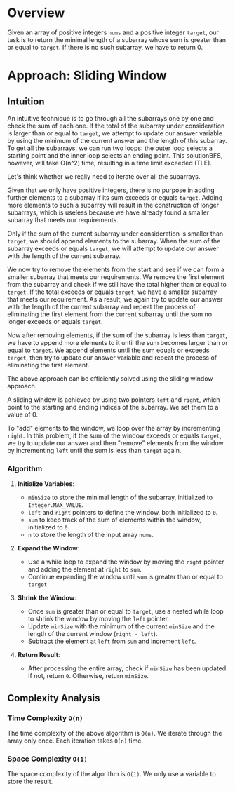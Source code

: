 # Overview
Given an array of positive integers `nums` and a positive integer `target`, our task is to return the minimal length of a subarray whose sum is greater than or equal to `target`. If there is no such subarray, we have to return 0.

# Approach: Sliding Window

## Intuition
An intuitive technique is to go through all the subarrays one by one and check the sum of each one. If the total of the subarray under consideration is larger than or equal to `target`, we attempt to update our answer variable by using the minimum of the current answer and the length of this subarray. To get all the subarrays, we can run two loops: the outer loop selects a starting point and the inner loop selects an ending point. This solutionBFS, however, will take O(n^2) time, resulting in a time limit exceeded (TLE).

Let's think whether we really need to iterate over all the subarrays.

Given that we only have positive integers, there is no purpose in adding further elements to a subarray if its sum exceeds or equals `target`. Adding more elements to such a subarray will result in the construction of longer subarrays, which is useless because we have already found a smaller subarray that meets our requirements.

Only if the sum of the current subarray under consideration is smaller than `target`, we should append elements to the subarray. When the sum of the subarray exceeds or equals `target`, we will attempt to update our answer with the length of the current subarray.

We now try to remove the elements from the start and see if we can form a smaller subarray that meets our requirements. We remove the first element from the subarray and check if we still have the total higher than or equal to `target`. If the total exceeds or equals `target`, we have a smaller subarray that meets our requirement. As a result, we again try to update our answer with the length of the current subarray and repeat the process of eliminating the first element from the current subarray until the sum no longer exceeds or equals `target`.

Now after removing elements, if the sum of the subarray is less than `target`, we have to append more elements to it until the sum becomes larger than or equal to `target`. We append elements until the sum equals or exceeds `target`, then try to update our answer variable and repeat the process of eliminating the first element.

The above approach can be efficiently solved using the sliding window approach.

A sliding window is achieved by using two pointers `left` and `right`, which point to the starting and ending indices of the subarray. We set them to a value of 0.

To "add" elements to the window, we loop over the array by incrementing `right`. In this problem, if the sum of the window exceeds or equals `target`, we try to update our answer and then "remove" elements from the window by incrementing `left` until the sum is less than `target` again.


### Algorithm
1. **Initialize Variables**:
    - `minSize` to store the minimal length of the subarray, initialized to `Integer.MAX_VALUE`.
    - `left` and `right` pointers to define the window, both initialized to `0`.
    - `sum` to keep track of the sum of elements within the window, initialized to `0`.
    - `n` to store the length of the input array `nums`.

2. **Expand the Window**:
    - Use a while loop to expand the window by moving the `right` pointer and adding the element at `right` to `sum`.
    - Continue expanding the window until `sum` is greater than or equal to `target`.

3. **Shrink the Window**:
    - Once `sum` is greater than or equal to `target`, use a nested while loop to shrink the window by moving the `left` pointer.
    - Update `minSize` with the minimum of the current `minSize` and the length of the current window (`right - left`).
    - Subtract the element at `left` from `sum` and increment `left`.

4. **Return Result**:
    - After processing the entire array, check if `minSize` has been updated. If not, return `0`. Otherwise, return `minSize`.


## Complexity Analysis
### Time Complexity `O(n)`
The time complexity of the above algorithm is `O(n)`. We iterate through the array only once. Each iteration takes `O(n)` time.
### Space Complexity `O(1)`
The space complexity of the algorithm is `O(1)`. We only use a variable to store the result.

